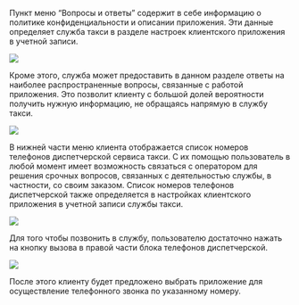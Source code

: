 Пункт меню “Вопросы и ответы” содержит в себе информацию о политике конфиденциальности и описании приложения. Эти данные определяет служба такси в разделе настроек клиентского приложения в учетной записи.

![](https://txcloud.atlassian.net/wiki/download/thumbnails/25002724/vI4EOX1W1En84QHWM39auS_AzRdO8rqnbS9Gpmk1NaETc13dVjlfzmJgrzoMMKtMmn2qhowDuMLp6wjHDKTVCudaLY5saEtmdFhT31hM3_IeSqwGAOTWgbHnuKLTSDolQQZM4iNv?version=1&modificationDate=1600179557170&cacheVersion=1&api=v2&width=226&height=452)

Кроме этого, служба может предоставить в данном разделе ответы на наиболее распространенные вопросы, связанные с работой приложения. Это позволит клиенту с большой долей вероятности получить нужную информацию, не обращаясь напрямую в службу такси.  

![](https://txcloud.atlassian.net/wiki/download/thumbnails/25002724/bKuYmSbLdvYXvMppJR0lB2jM1v0Ehe5Dw4t1Fku8Z8Lxb-Qlimh8pQNxb7_QfryhnhMyXbl7Vv_KIkvYaK76v_0dwFshLzz-V6lodhhXVOOyQ5lnaCQsvly_gbFznIPgyH0CPLUx?version=1&modificationDate=1600179557372&cacheVersion=1&api=v2&width=226&height=452)

В нижней части меню клиента отображается список номеров телефонов диспетчерской сервиса такси. С их помощью пользователь в любой момент имеет возможность связаться с оператором для решения срочных вопросов, связанных с деятельностью службы, в частности, со своим заказом. Список номеров телефонов диспетчерской также определяется в настройках клиентского приложения в учетной записи службы такси.

![](https://txcloud.atlassian.net/wiki/download/thumbnails/25002724/M3DwwgZ3renEbrKg88RoIv7pxyP6QsTKOP3UaMNuGwEGQikVD1RAqs8U0KDJBRt01TC-gKxt-TLZOGuO6FOms1tQGQl4Ek75Yi5eaPrzMQj8_-fhxjDh7NlwaHaba7NwIL325Wza?version=1&modificationDate=1600179557550&cacheVersion=1&api=v2&width=226&height=431)

Для того чтобы позвонить в службу, пользователю достаточно нажать на кнопку вызова в правой части блока телефонов диспетчерской.

![](https://txcloud.atlassian.net/wiki/download/thumbnails/25002724/xdEGOrBjFh5q3gtr8iui86fRuecq60x1b8D6fg7echBmIUVYnV1drzRoMUZeX__w-j4CNS6Xq8XG-rH5TSWVlWvvdqD9J8c96nSEvO-cUGOjqLaz0AGMAOR6uut5s9WB7mlSAlIr?version=1&modificationDate=1600179557711&cacheVersion=1&api=v2&width=226&height=436)

После этого клиенту будет предложено выбрать приложение для осуществление телефонного звонка по указанному номеру.